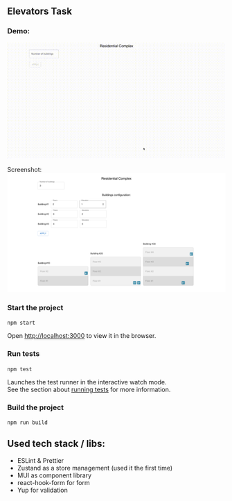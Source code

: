 ## Elevators Task

### Demo:
![Alt text](public/demo.gif "Demo")

Screenshot:
![Alt text](public/Screenshot.png "Demo")

### Start the project

```
npm start
```

Open [http://localhost:3000](http://localhost:3000) to view it in the browser.

### Run tests

```
npm test
```

Launches the test runner in the interactive watch mode.\
See the section about [running tests](https://facebook.github.io/create-react-app/docs/running-tests) for more information.

### Build the project

```
npm run build
```

## Used tech stack / libs:

- ESLint & Prettier
- Zustand as a store management (used it the first time)
- MUI as component library
- react-hook-form for form
- Yup for validation